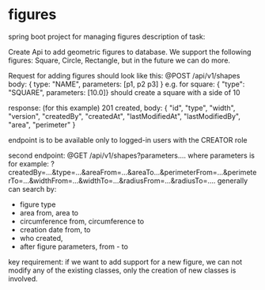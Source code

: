 # figures
spring boot project for managing figures
description of task:

Create Api to add geometric figures to database.
We support the following figures: Square, Circle, Rectangle, but in the future we can do more.

Request for adding figures should look like this:
@POST /api/v1/shapes 
body: { type: "NAME", parameters: [p1, p2 p3] }
e.g. for square: { "type": "SQUARE", parameters: [10.0]}
should create a square with a side of 10

response: (for this example)
201 created, body: { "id", "type", "width", "version", "createdBy", "createdAt", "lastModifiedAt", "lastModifiedBy", "area", "perimeter" }

endpoint is to be available only to logged-in users with the CREATOR role

second endpoint:
@GET /api/v1/shapes?parameters....
where parameters is for example:
?createdBy=...&type=...&areaFrom=...&areaTo...&perimeterFrom=...&perimeterTo=...&widthFrom=...&widthTo=...&radiusFrom=...&radiusTo=....
generally can search by:
- figure type
- area from, area to
- circumference from, circumference to
- creation date from, to
- who created,
- after figure parameters, from - to
 
key requirement: if we want to add support for a new figure, we can not modify any of the existing classes, only the creation of new classes is involved.
